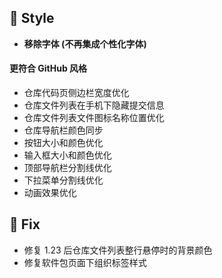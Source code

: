 ## 🌈 Style

- **移除字体 (不再集成个性化字体)**

#### 更符合 GitHub 风格

- 仓库代码页侧边栏宽度优化
- 仓库文件列表在手机下隐藏提交信息
- 仓库文件列表文件图标名称位置优化
- 仓库导航栏颜色同步
- 按钮大小和颜色优化
- 输入框大小和颜色优化
- 顶部导航栏分割线优化
- 下拉菜单分割线优化
- 动画效果优化

## 🐞 Fix

- 修复 1.23 后仓库文件列表整行悬停时的背景颜色
- 修复软件包页面下组织标签样式